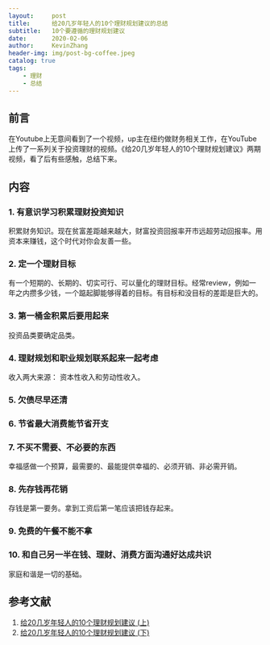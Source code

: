```yaml
---
layout:     post
title:      给20几岁年轻人的10个理财规划建议的总结
subtitle:   10个要遵循的理财规划建议
date:       2020-02-06
author:     KevinZhang
header-img: img/post-bg-coffee.jpeg
catalog: true
tags:
    - 理财
    - 总结
---
```


## 前言
在Youtube上无意间看到了一个视频，up主在纽约做财务相关工作，在YouTube上传了一系列关于投资理财的视频。《给20几岁年轻人的10个理财规划建议》两期视频，看了后有些感触，总结下来。

## 内容

### 1. 有意识学习积累理财投资知识
积累财务知识。现在贫富差距越来越大，财富投资回报率开市远超劳动回报率。用资本来赚钱，这个时代对你会友善一些。

### 2. 定一个理财目标
有一个短期的、长期的、切实可行、可以量化的理财目标。经常review，例如一年之内攒多少钱，一个踮起脚能够得着的目标。有目标和没目标的差距是巨大的。

### 3. 第一桶金积累后要用起来
投资品类要确定品类。

### 4. 理财规划和职业规划联系起来一起考虑
收入两大来源： 资本性收入和劳动性收入。

### 5. 欠债尽早还清

### 6. 节省最大消费能节省开支

### 7. 不买不需要、不必要的东西
幸福感做一个预算，最需要的、最能提供幸福的、必须开销、非必需开销。

### 8. 先存钱再花销
存钱是第一要务。拿到工资后第一笔应该把钱存起来。
### 9. 免费的午餐不能不拿

### 10. 和自己另一半在钱、理财、消费方面沟通好达成共识
家庭和谐是一切的基础。

## 参考文献
1. [给20几岁年轻人的10个理财规划建议 (上)](https://www.youtube.com/watch?v=4_CIelMmzGM)
2. [给20几岁年轻人的10个理财规划建议 (下)](https://www.youtube.com/watch?v=Ob8LQnwxSLQ&t=3s)
   